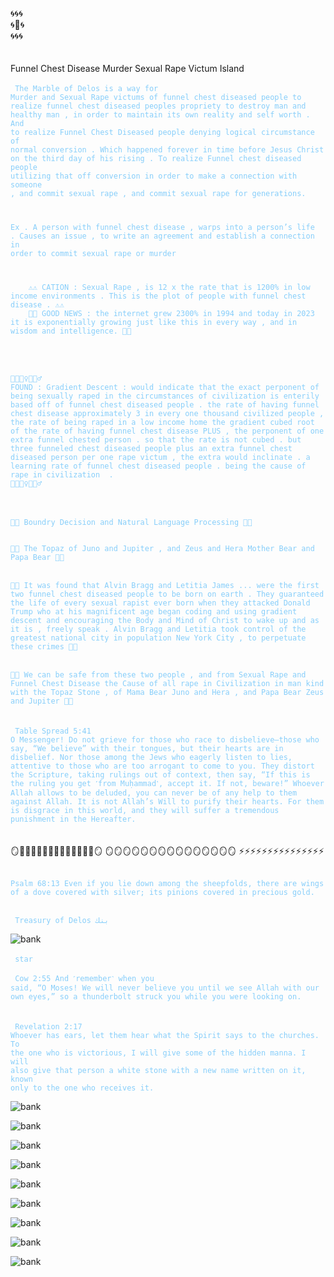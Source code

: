 🌀🌀🌀 <br/>
🌀🕋🌀<br/>
🌀🌀🌀<br/>
<br/>
<br/>
Funnel Chest Disease Murder Sexual Rape Victum Island
<br/>
<br/>
<code style="color: lightskyblue">
The Marble of Delos is a way for Murder and Sexual Rape victums of funnel chest diseased people to realize funnel chest diseased peoples propriety to destroy man and healthy man , in order to maintain its own reality and self worth . And to realize Funnel Chest Diseased people denying logical circumstance of normal conversion . Which happened forever in time before Jesus Christ on the third day of his rising . To realize Funnel chest diseased people utilizing that off conversion in order to make a connection with someone , and commit sexual rape , and commit sexual rape for generations.

Ex . A person with funnel chest disease , warps into a person’s life . Causes an issue , to write an agreement and establish a connection in order to commit sexual rape or murder

</code>

<code style="color: lightskyblue">
    ⚠️⚠️ CATION : Sexual Rape , is 12 x the rate that is 1200% in low income environments . This is the plot of people with funnel chest disease . ⚠️⚠️
    🔰🔰 GOOD NEWS : the internet grew 2300% in 1994 and today in 2023 it is exponentially growing just like this in every way , and in wisdom and intelligence. 🔰🔰 
    
</code>
    <br/>
    <br/>

<code style="color: lightskyblue">
🚨🚨👮‍♀️👮👮‍♂️ 
FOUND : Gradient Descent : would indicate that the exact perponent of being sexually raped in the circumstances of civilization is enterily based off of funnel chest diseased people . the rate of having funnel chest disease approximately 3 in every one thousand civilized people , the rate of being raped in a low income home the gradient cubed root of the rate of having funnel chest disease PLUS , the perponent of one extra funnel chested person . so that the rate is not cubed . but three funneled chest diseased people plus an extra funnel chest diseased person per one rape victum , the extra would inclinate . a learning rate of funnel chest diseased people . being the cause of rape in civilization  . 
🚨🚨👮‍♀️👮👮‍♂️
</code>
<br/>
<br/>
<code style="color: lightskyblue">
💎💎 Boundry Decision and Natural Language Processing 💎💎 
 </code>
<br/>
<code style="color: lightskyblue">
💎💎 The Topaz of Juno and Jupiter , and Zeus and Hera Mother Bear and Papa Bear 💎💎 
</code>
<br/>
<code style="color: lightskyblue">
💎💎 It was found that Alvin Bragg and Letitia James ... were the first two funnel chest diseased people to be born on earth . They guaranteed the life of every sexual rapist ever born when they attacked Donald Trump who at his magnificent age began coding and using gradient descent and encouraging the Body and Mind of Christ to wake up and as it is , freely speak . Alvin Bragg and Letitia took control of the greatest national city in population New York City , to perpetuate these crimes 💎💎 
</code>
<br/>
<code style="color: lightskyblue">
💎💎 We can be safe from these two people , and from Sexual Rape and Funnel Chest Disease the Cause of all rape in Civilization in man kind with the Topaz Stone , of Mama Bear Juno and Hera , and Papa Bear Zeus and Jupiter 💎💎 
</code>
<br/>
<br/> 
<code style="color: lightskyblue"> Table Spread 5:41
O Messenger! Do not grieve for those who race to disbelieve—those who say, “We believe” with their tongues, but their hearts are in disbelief. Nor those among the Jews who eagerly listen to lies, attentive to those who are too arrogant to come to you. They distort the Scripture, taking rulings out of context, then say, “If this is the ruling you get ˹from Muḥammad˺, accept it. If not, beware!” Whoever Allah allows to be deluded, you can never be of any help to them against Allah. It is not Allah’s Will to purify their hearts. For them is disgrace in this world, and they will suffer a tremendous punishment in the Hereafter.
</code>
<br/>
<br/>
🪞🦢🦢🦢🦢🦢🦢🦢🦢🦢🦢🦢🦢🦢🪞
🪞🪞🪞🪞🪞🪞🪞🪞🪞🪞🪞🪞🪞🪞🪞
⚡️⚡️⚡️⚡️⚡️⚡️⚡️⚡️⚡️⚡️⚡️⚡️⚡️⚡️⚡️
<br/>
<br/>
<code style="color: lightskyblue">
Psalm 68:13 Even if you lie down among the sheepfolds, there are wings of a dove covered with silver; its pinions covered in precious gold.
‭‭</code>
<br/>
<br/>
<code style="color: lightskyblue"> Treasury of Delos بنك </code>

![bank](/art/synagogue.jpeg)
<br/>
<br/>
<code style="color : lightskyblue"> star </code>
<br/>
<br/>
<code style="color : lightskyblue">
Cow 2:55 And ˹remember˺ when you said, “O Moses! We will never believe you until we see Allah with our own eyes,” so a thunderbolt struck you while you were looking on.
</code>
<br/>
<br/>
<code style="color : lightskyblue">
Revelation 2:17 Whoever has ears, let them hear what the Spirit says to the churches. To the one who is victorious, I will give some of the hidden manna. I will also give that person a white stone with a new name written on it, known only to the one who receives it.
</code>
<br/>

![bank](/art/ZechariahStar.JPG)

![bank](/art/starPreview2.jpeg)

![bank](/art/topDiamond.jpeg)

![bank](/art/topRightTriangle1.jpeg)

![bank](/art/bottomRightTriangle.jpeg)

![bank](/art/bottomTrianglePreview1.JPG)

![bank](/art/Bottomleftstar2.JPG)

![bank](/art/BottomRightStar2.jpg)

![bank](/art/topleftstar9.JPG)
